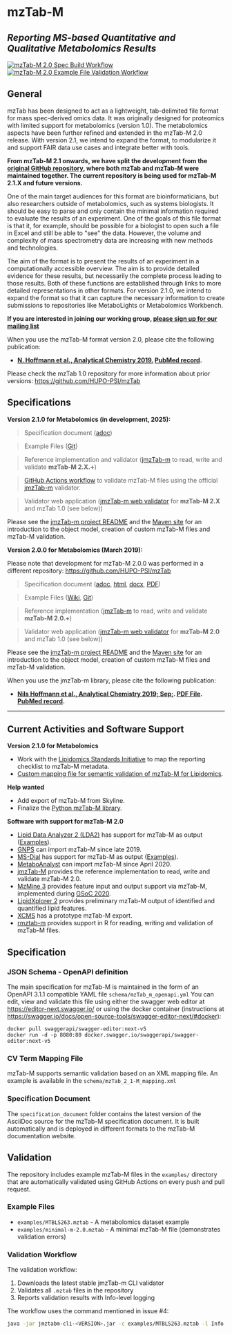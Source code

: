 # mzTab-M
## _Reporting MS-based Quantitative and Qualitative Metabolomics Results_

[![mzTab-M 2.0 Spec Build Workflow](https://github.com/HUPO-PSI/mzTab-M/actions/workflows/ci.yml/badge.svg)](https://github.com/HUPO-PSI/mzTab-M/actions/workflows/ci.yml)
[![mzTab-M 2.0 Example File Validation Workflow](https://github.com/HUPO-PSI/mzTab-M/actions/workflows/validate-mztab.yml/badge.svg)](https://github.com/HUPO-PSI/mzTab-M/actions/workflows/validate-mztab.yml)

## General
mzTab has been designed to act as a lightweight, tab-delimited file format for mass spec-derived omics data. It was originally designed for proteomics with limited support for metabolomics (version 1.0). The metabolomics aspects have been further refined and extended in the mzTab-M 2.0 release. With version 2.1, we intend to expand the format, to modularize it and support FAIR data use cases and integrate better with tools.

**From mzTab-M 2.1 onwards, we have split the development from the [original GitHub repository](https://github.com/HUPO-PSI/mzTab), where both mzTab and mzTab-M were maintained together. The current repository is being used for mzTab-M 2.1.X and future versions.**

One of the main target audiences for this format are bioinformaticians, but also researchers outside of metabolomics, such as systems biologists. It should be easy to parse and only contain the minimal information required to evaluate the results of an experiment. One of the goals of this file format is that it, for example, should be possible for a biologist to open such a file in Excel and still be able to "see" the data. However, the volume and complexity of mass spectrometry data are increasing with new methods and technologies.

The aim of the format is to present the results of an experiment in a computationally accessible overview. The aim is to provide detailed evidence for these results, but necessarily the complete process leading to those results. Both of these functions are established through links to more detailed representations in other formats. For version 2.1.0, we intend to expand the format so that it can capture the necessary information to create submissions to repositories like MetaboLights or Metabolomics Workbench. 

**If you are interested in joining our working group, [please sign up for our mailing list](https://lists.cebitec.uni-bielefeld.de/mailman3/postorius/lists/mztabm.cebitec.uni-bielefeld.de/)**

When you use the mzTab-M format version 2.0, please cite the following publication:

  * **[N. Hoffmann et al., Analytical Chemistry 2019.](https://pubs.acs.org/doi/10.1021/acs.analchem.8b04310) [PubMed record](http://www.ncbi.nlm.nih.gov/pubmed/30688441).**

Please check the mzTab 1.0 repository for more information about prior versions: https://github.com/HUPO-PSI/mzTab

## Specifications

**Version 2.1.0 for Metabolomics (in development, 2025):**

  > Specification document ([adoc](https://github.com/HUPO-PSI/mzTab-M/blob/main/specification_documents/mzTab_format_specification_2_1-M.adoc))
  
  > Example Files ([Git](https://github.com/HUPO-PSI/mzTab-M/tree/main/examples))

  > Reference implementation and validator ([jmzTab-m](https://github.com/lifs-tools/jmzTab-m) to read, write and validate **mzTab-M 2.X.+**)

  > [GitHub Actions workflow](https://github.com/HUPO-PSI/mzTab-M/blob/main/.github/workflows/validate-mztab.yml) to validate mzTab-M files using the official [jmzTab-m](https://github.com/lifs-tools/jmzTab-m) validator.
  
  > Validator web application ([jmzTab-m web validator](https://github.com/lifs-tools/jmzTab-m-webapp) for **mzTab-M 2.X** and mzTab 1.0 (see below))
  
Please see the [jmzTab-m project README](https://github.com/lifs-tools/jmzTab-M) and the [Maven site](https://lifs-tools.github.io/jmzTab-m/) for an introduction to the object model, creation of custom mzTab-M files and mzTab-M validation. 

**Version 2.0.0 for Metabolomics (March 2019):**

Please note that development for mzTab-M 2.0.0 was performed in a different repository: https://github.com/HUPO-PSI/mzTab

  > Specification document ([adoc](https://github.com/HUPO-PSI/mzTab/blob/master/specification_document-releases/2_0-Metabolomics-Release/mzTab_format_specification_2_0-M_release.adoc), [html](http://hupo-psi.github.io/mzTab/2_0-metabolomics-release/mzTab_format_specification_2_0-M_release.html), [docx](http://hupo-psi.github.io/mzTab/2_0-metabolomics-release/mzTab_format_specification_2_0-M_release.docx), [PDF](http://hupo-psi.github.io/mzTab/2_0-metabolomics-release/mzTab_format_specification_2_0-M_release.pdf))
  
  > Example Files ([Wiki](../../wiki/Examples), [Git](https://github.com/HUPO-PSI/mzTab/tree/master/examples/2_0-Metabolomics_Release))

  > Reference implementation ([jmzTab-m](https://github.com/lifs-tools/jmzTab-m) to read, write and validate **mzTab-M 2.0.+**)
  
  > Validator web application ([jmzTab-m web validator](https://github.com/lifs-tools/jmzTab-m-webapp) for **mzTab-M 2.0** and mzTab 1.0 (see below))
  
Please see the [jmzTab-m project README](https://github.com/lifs-tools/jmzTab-M) and the [Maven site](https://lifs-tools.github.io/jmzTab-m/) for an introduction to the object model, creation of custom mzTab-M files and mzTab-M validation. 
  
When you use the jmzTab-m library, please cite the following publication:

* **[Nils Hoffmann et al., Analytical Chemistry 2019; Sep;](https://pubs.acs.org/doi/10.1021/acs.analchem.9b01987). [PDF File](). [PubMed record](http://www.ncbi.nlm.nih.gov/pubmed/31525911).**

---

## Current Activities and Software Support

**Version 2.1.0 for Metabolomics**

 * Work with the [Lipidomics Standards Initiative](https://lipidomics-standards-initiative.org/) to map the reporting checklist to mzTab-M metadata.
 * [Custom mapping file for semantic validation of mzTab-M for Lipidomics](https://github.com/lipidomics-standards-initiative/).

**Help wanted**

* Add export of mzTab-M from Skyline.
* Finalize the [Python mzTab-M library](https://github.com/lifs-tools/pymzTab-m).

**Software with support for mzTab-M 2.0**
 
 * [Lipid Data Analyzer 2 (LDA2)](http://genome.tugraz.at/lda2/lda_description.shtml) has support for mzTab-M as output ([Examples](../../wiki/Examples)).
 * [GNPS](https://gnps.ucsd.edu/ProteoSAFe/static/gnps-splash.jsp) can import mzTab-M since late 2019.
 * [MS-Dial](http://prime.psc.riken.jp/Metabolomics_Software/MS-DIAL/) has support for mzTab-M as output ([Examples](../../wiki/Examples)).
 * [MetaboAnalyst](https://www.metaboanalyst.ca/MetaboAnalyst/docs/Format.xhtml) can import mzTab-M since April 2020.
 * [jmzTab-M](https://github.com/lifs-tools/jmzTab-m) provides the reference implementation to read, write and validate mzTab-M 2.0.
 * [MzMine 3](https://mzmine.github.io) provides feature input and output support via mzTab-M, implemented during [GSoC 2020](https://summerofcode.withgoogle.com/organizations).
 * [LipidXplorer 2](https://github.com/lifs-tools/lipidxplorer) provides preliminary mzTab-M output of identified and quantified lipid features.
 * [XCMS](https://github.com/sneumann/xcms) has a prototype mzTab-M export.
 * [rmztab-m](https://github.com/lifs-tools/rmztabm) provides support in R for reading, writing and validation of mzTab-M files.

## Specification

### JSON Schema - OpenAPI definition

The main specification for mzTab-M is maintained in the form of an OpenAPI 3.1.1 compatible YAML file `schema/mzTab_m_openapi.yml`
You can edit, view and validate this file using either the swagger web editor at https://editor-next.swagger.io/ or using the docker container (instructions at https://swagger.io/docs/open-source-tools/swagger-editor-next/#docker):

```
docker pull swaggerapi/swagger-editor:next-v5
docker run -d -p 8080:80 docker.swagger.io/swaggerapi/swagger-editor:next-v5
```

### CV Term Mapping File

mzTab-M supports semantic validation based on an XML mapping file. An example is available in the `schema/mzTab_2_1-M_mapping.xml`

### Specification Document

The `specification_document` folder contains the latest version of the AsciiDoc source for the mzTab-M specification document. It is built automatically and is deployed in different formats to the mzTab-M documentation website.

## Validation

The repository includes example mzTab-M files in the `examples/` directory that are automatically validated using GitHub Actions on every push and pull request.

### Example Files

- `examples/MTBLS263.mztab` - A metabolomics dataset example
- `examples/minimal-m-2.0.mztab` - A minimal mzTab-M file (demonstrates validation errors)

### Validation Workflow

The validation workflow:
1. Downloads the latest stable jmzTab-m CLI validator
2. Validates all `.mztab` files in the repository 
3. Reports validation results with Info-level logging

The workflow uses the command mentioned in issue #4:
```bash
java -jar jmztabm-cli-<VERSION>.jar -c examples/MTBLS263.mztab -l Info
```

